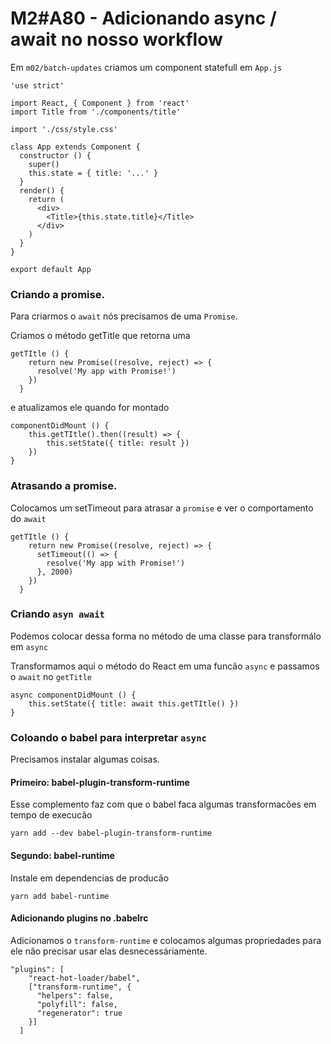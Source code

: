 # M2#A80 - Adicionando async / await no nosso workflow

Em `m02/batch-updates` criamos um component statefull em `App.js`

```
'use strict'

import React, { Component } from 'react'
import Title from './components/title'

import './css/style.css'

class App extends Component {
  constructor () {
    super()
    this.state = { title: '...' }
  }
  render() {
    return (
      <div>
        <Title>{this.state.title}</Title>
      </div>
    )
  }
}

export default App
```

### Criando a promise.
Para criarmos o `await` nós precisamos de uma `Promise`.

Criamos o método getTitle que retorna uma

```
getTItle () {
    return new Promise((resolve, reject) => {
      resolve('My app with Promise!')
    })
  }
```

e atualizamos ele quando for montado
```
componentDidMount () {
	this.getTItle().then((result) => {
		this.setState({ title: result })
	})
}
```

### Atrasando a promise.
Colocamos um setTimeout para atrasar a `promise` e ver o comportamento do `await`

```
getTItle () {
    return new Promise((resolve, reject) => {
      setTimeout(() => {
        resolve('My app with Promise!')
      }, 2000)
    })
  }
```

### Criando `asyn await`
Podemos colocar dessa forma no método de uma classe para transformálo em `async`

Transformamos aqui o método do React em uma funcão `async` e passamos o `await` no `getTitle`
```
async componentDidMount () {
    this.setState({ title: await this.getTItle() })
}
```

### Coloando o babel para interpretar `async`

Precisamos instalar algumas coisas.

#### Primeiro: babel-plugin-transform-runtime

Esse complemento faz com que o babel faca algumas transformacões em tempo de execucão
```
yarn add --dev babel-plugin-transform-runtime
```

#### Segundo: babel-runtime
Instale em dependencias de producão
```
yarn add babel-runtime
```

#### Adicionando plugins no .babelrc
Adicionamos o `transform-runtime` e colocamos algumas propriedades para ele não precisar usar elas desnecessáriamente.

```
"plugins": [
    "react-hot-loader/babel",
    ["transform-runtime", {
      "helpers": false,
      "polyfill": false,
      "regenerator": true
    }]
  ]
```
